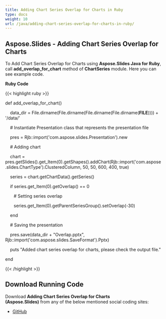 ```yaml
---
title: Adding Chart Series Overlap for Charts in Ruby
type: docs
weight: 10
url: /java/adding-chart-series-overlap-for-charts-in-ruby/
---
```


## **Aspose.Slides - Adding Chart Series Overlap for Charts**
To Add Chart Series Overlap for Charts using **Aspose.Slides Java for Ruby**, call **add_overlap_for_chart** method of **ChartSeries** module. Here you can see example code.

**Ruby Code**

{{< highlight ruby >}}

 def add_overlap_for_chart()

    data_dir = File.dirname(File.dirname(File.dirname(File.dirname(__FILE__)))) + '/data/'



    # Instantiate Presentation class that represents the presentation file

    pres = Rjb::import('com.aspose.slides.Presentation').new

    # Adding chart

    chart = pres.getSlides().get_Item(0).getShapes().addChart(Rjb::import('com.aspose.slides.ChartType').ClusteredColumn, 50, 50, 600, 400, true)

    series = chart.getChartData().getSeries()

    if series.get_Item(0).getOverlap() == 0

       # Setting series overlap

       series.get_Item(0).getParentSeriesGroup().setOverlap(-30)

    end

    # Saving the presentation

    pres.save(data_dir + "Overlap.pptx", Rjb::import('com.aspose.slides.SaveFormat').Pptx)

    puts "Added chart series overlap for charts, please check the output file."

end   

{{< /highlight >}}
## **Download Running Code**
Download **Adding Chart Series Overlap for Charts (Aspose.Slides)** from any of the below mentioned social coding sites:

- [GitHub](https://github.com/aspose-slides/Aspose.Slides-for-Java/blob/master/Plugins/Aspose_Slides_Java_for_Ruby/lib/asposeslidesjava/Charts/chartseries.rb)
